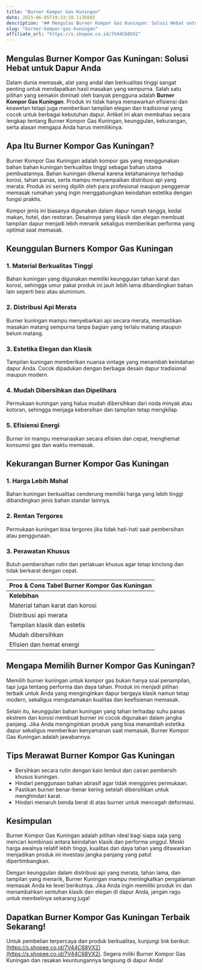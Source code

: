 ```yaml
---
title: "Burner Kompor Gas Kuningan"
date: 2025-06-05T19:33:10.113680Z
description: "## Mengulas Burner Kompor Gas Kuningan: Solusi Hebat untuk Dapur Anda..."
slug: "burner-kompor-gas-kuningan"
affiliate_url: "https://s.shopee.co.id/7V44C68VX2"
---
```

## Mengulas Burner Kompor Gas Kuningan: Solusi Hebat untuk Dapur Anda

Dalam dunia memasak, alat yang andal dan berkualitas tinggi sangat penting untuk mendapatkan hasil masakan yang sempurna. Salah satu pilihan yang semakin diminati oleh banyak pengguna adalah **Burner Kompor Gas Kuningan**. Produk ini tidak hanya menawarkan efisiensi dan keawetan tetapi juga memberikan tampilan elegan dan tradisional yang cocok untuk berbagai kebutuhan dapur. Artikel ini akan membahas secara lengkap tentang Burner Kompor Gas Kuningan, keunggulan, kekurangan, serta alasan mengapa Anda harus memilikinya.

## Apa Itu Burner Kompor Gas Kuningan?

Burner Kompor Gas Kuningan adalah kompor gas yang menggunakan bahan bahan kuningan berkualitas tinggi sebagai bahan utama pembuatannya. Bahan kuningan dikenal karena ketahanannya terhadap korosi, tahan panas, serta mampu menyampaikan distribusi api yang merata. Produk ini sering dipilih oleh para profesional maupun penggemar memasak rumahan yang ingin menggabungkan keindahan estetika dengan fungsi praktis.

Kompor jenis ini biasanya digunakan dalam dapur rumah tangga, kedai makan, hotel, dan restoran. Desainnya yang klasik dan elegan membuat tampilan dapur menjadi lebih menarik sekaligus memberikan performa yang optimal saat memasak.

## Keunggulan Burners Kompor Gas Kuningan

### 1. Material Berkualitas Tinggi
Bahan kuningan yang digunakan memiliki keunggulan tahan karat dan korosi, sehingga umur pakai produk ini jauh lebih lama dibandingkan bahan lain seperti besi atau aluminium.

### 2. Distribusi Api Merata
Burner kuningan mampu menyebarkan api secara merata, memastikan masakan matang sempurna tanpa bagian yang terlalu matang ataupun belum matang.

### 3. Estetika Elegan dan Klasik
Tampilan kuningan memberikan nuansa vintage yang menambah keindahan dapur Anda. Cocok dipadukan dengan berbagai desain dapur tradisional maupun modern.

### 4. Mudah Dibersihkan dan Dipelihara
Permukaan kuningan yang halus mudah dibersihkan dari noda minyak atau kotoran, sehingga menjaga kebersihan dan tampilan tetap mengkilap.

### 5. Efisiensi Energi
Burner ini mampu memanaskan secara efisien dan cepat, menghemat konsumsi gas dan waktu memasak.

## Kekurangan Burner Kompor Gas Kuningan

### 1. Harga Lebih Mahal
Bahan kuningan berkualitas cenderung memiliki harga yang lebih tinggi dibandingkan jenis bahan standar lainnya.

### 2. Rentan Tergores
Permukaan kuningan bisa tergores jika tidak hati-hati saat pembersihan atau penggunaan.

### 3. Perawatan Khusus
Butuh pembersihan rutin dan perlakuan khusus agar tetap kinclong dan tidak berkarat dengan cepat.

| Pros & Cons Tabel Burner Kompor Gas Kuningan |
|------------------------------------------------|
| **Kelebihan**                                | **Kekurangan**                                          |
| Material tahan karat dan korosi             | Harga yang lebih mahal                                |
| Distribusi api merata                       | Rentan terhadap goresan                              |
| Tampilan klasik dan estetis                | Membutuhkan perawatan rutin                          |
| Mudah dibersihkan                          | Rentan berkarat jika tidak dirawat                     |
| Efisien dan hemat energi                   |                                                      |

## Mengapa Memilih Burner Kompor Gas Kuningan?

Memilih burner kuningan untuk kompor gas bukan hanya soal penampilan, tapi juga tentang performa dan daya tahan. Produk ini menjadi pilihan terbaik untuk Anda yang menginginkan dapur bergaya klasik namun tetap modern, sekaligus mengutamakan kualitas dan keefisienan memasak.

Selain itu, keunggulan bahan kuningan yang tahan terhadap suhu panas ekstrem dan korosi membuat burner ini cocok digunakan dalam jangka panjang. Jika Anda menginginkan produk yang bisa menambah estetika dapur sekaligus memberikan kenyamanan saat memasak, Burner Kompor Gas Kuningan adalah jawabannya.

## Tips Merawat Burner Kompor Gas Kuningan

- Bersihkan secara rutin dengan kain lembut dan cairan pembersih khusus kuningan.
- Hindari penggunaan bahan abrasif agar tidak menggores permukaan.
- Pastikan burner benar-benar kering setelah dibersihkan untuk menghindari karat.
- Hindari menaruh benda berat di atas burner untuk mencegah deformasi.

## Kesimpulan

Burner Kompor Gas Kuningan adalah pilihan ideal bagi siapa saja yang mencari kombinasi antara keindahan klasik dan performa unggul. Meski harga awalnya relatif lebih tinggi, kualitas dan daya tahan yang ditawarkan menjadikan produk ini investasi jangka panjang yang patut dipertimbangkan.

Dengan keunggulan dalam distribusi api yang merata, tahan lama, dan tampilan yang menarik, Burner Kuningan mampu meningkatkan pengalaman memasak Anda ke level berikutnya. Jika Anda ingin memiliki produk ini dan menambahkan sentuhan klasik dan elegan di dapur Anda, jangan ragu untuk membelinya sekarang juga!

## Dapatkan Burner Kompor Gas Kuningan Terbaik Sekarang!

Untuk pembelian terpercaya dan produk berkualitas, kunjungi link berikut: [https://s.shopee.co.id/7V44C68VX2](https://s.shopee.co.id/7V44C68VX2). Segera miliki Burner Kompor Gas Kuningan dan rasakan keuntungannya langsung di dapur Anda!